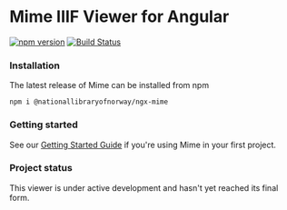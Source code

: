 # Mime IIIF Viewer for Angular
[![npm version](https://badge.fury.io/js/%40nationallibraryofnorway%2Fngx-mime.svg)](https://badge.fury.io/js/%40nationallibraryofnorway%2Fngx-mime)
[![Build Status](https://travis-ci.org/NationalLibraryOfNorway/ngx-mime.svg?branch=master)](https://travis-ci.org/NationalLibraryOfNorway/ngx-mime)

### Installation

The latest release of Mime can be installed from npm

`npm i @nationallibraryofnorway/ngx-mime`

### Getting started

See our [Getting Started Guide](getting-started.md)
if you're using Mime in your first project.

### Project status
This viewer is under active development and hasn't yet reached its final form.
